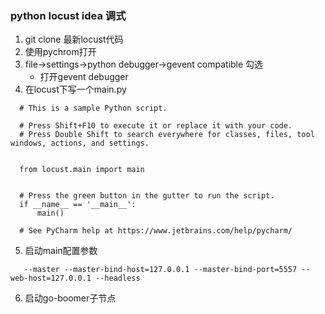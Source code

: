### python locust idea 调式
 1. git clone 最新locust代码
 2. 使用pychrom打开
 3. file->settings->python debugger->gevent compatible 勾选
    + 打开gevent debugger
 4. 在locust下写一个main.py
  ``` 
    # This is a sample Python script.
    
    # Press Shift+F10 to execute it or replace it with your code.
    # Press Double Shift to search everywhere for classes, files, tool windows, actions, and settings.
    
    
    from locust.main import main
    
    
    # Press the green button in the gutter to run the script.
    if __name__ == '__main__':
        main()
    
    # See PyCharm help at https://www.jetbrains.com/help/pycharm/

  ```
 5. 启动main配置参数
 ```
    --master --master-bind-host=127.0.0.1 --master-bind-port=5557 --web-host=127.0.0.1 --headless
 ```
 6. 启动go-boomer子节点